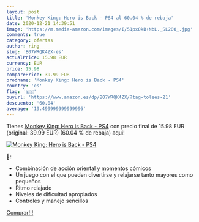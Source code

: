 ```yaml
---
layout: post
title: 'Monkey King: Hero is Back - PS4 al 60.04 % de rebaja'
date: 2020-12-21 14:39:51
image: 'https://m.media-amazon.com/images/I/51px0kB+NbL._SL200_.jpg'
comments: true
category: ofertas
author: ring
slug: 'B07WRQK4ZX-es'
actualPrice: 15.98 EUR
currency: EUR
price: 15.98
comparePrice: 39.99 EUR
prodname: 'Monkey King: Hero is Back - PS4'
country: 'es'
flag: '🇪🇸'
buyurl: 'https://www.amazon.es/dp/B07WRQK4ZX/?tag=tolees-21'
descuento: '60.04'
average: '19.499999999999996'
---
```


Tienes [Monkey King: Hero is Back - PS4](https://www.amazon.es/dp/B07WRQK4ZX/?tag=tolees-21) con precio final de  15.98 EUR (original: 39.99 EUR) (60.04 %  de rebaja) aqui!

[![Monkey King: Hero is Back - PS4](https://m.media-amazon.com/images/I/51px0kB+NbL._SL200_.jpg)](https://www.amazon.es/dp/B07WRQK4ZX/?tag=tolees-21)

🔎:

- Combinación de acción oriental y momentos cómicos
- Un juego con el que pueden divertirse y relajarse tanto mayores como pequeños
- Ritmo relajado
- Niveles de dificultad apropiados
- Controles y manejo sencillos

[Comprar!!!](https://www.amazon.es/dp/B07WRQK4ZX/?tag=tolees-21)
